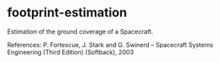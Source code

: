 # footprint-estimation
Estimation of the ground coverage of a Spacecraft.

References: P. Fortescue, J. Stark and G. Swinerd – Spacecraft Systems Engineering (Third Edition) (Softback), 2003
